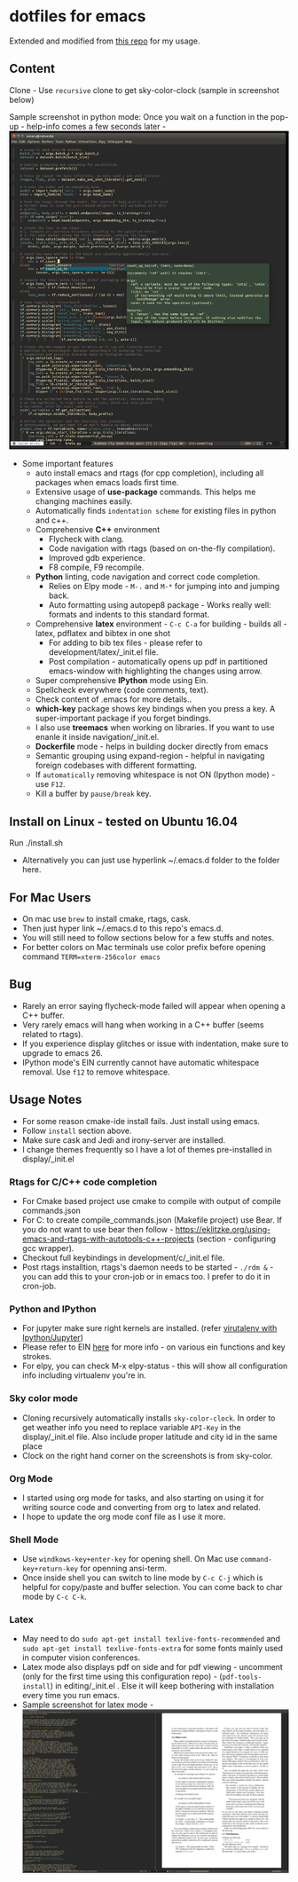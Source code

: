 # dotfiles for emacs
Extended and modified from [this repo](https://github.com/jardon-u/dotfiles.git) for my usage.
## Content

Clone - Use `recursive` clone to get sky-color-clock (sample in screenshot below)

Sample screenshot in python mode: Once you wait on a function in the pop-up - help-info comes a few seconds later - ![Alt text](./screenshot.png?raw=true "Python")


* Some important features
  * auto install emacs and rtags (for cpp completion), including all packages when emacs loads first time.
  * Extensive usage of **use-package** commands. This helps me changing machines easily.
  * Automatically finds `indentation scheme` for existing files in python and c++.
  * Comprehensive **C++** environment
    * Flycheck with clang.
    * Code navigation with rtags (based on on-the-fly compilation).
    * Improved gdb experience.
    * F8 compile, F9 recompile.
  * **Python** linting, code navigation and correct code completion.
    * Relies on Elpy mode - `M-.` and `M-*` for jumping into and jumping back.
    * Auto formatting using autopep8 package - Works really well: formats and indents to this standard format.
  * Comprehensive **latex** environment - `C-c C-a` for building - builds all - latex, pdflatex and bibtex in one shot
    * For adding to bib tex files - please refer to development/latex/_init.el file.
    * Post compilation - automatically opens up pdf in partitioned emacs-window with highlighting the changes using arrow.
  * Super comprehensive **IPython** mode using Ein.
  * Spellcheck everywhere (code comments, text).
  * Check content of .emacs for more details..
  * **which-key** package shows key bindings when you press a key. A super-important package if you forget bindings.
  * I also use **treemacs** when working on libraries. If you want to use enanle it inside navigation/_init.el.
  * **Dockerfile** mode - helps in building docker directly from emacs
  * Semantic grouping using expand-region - helpful in navigating foreign codebases with different formatting.
  * If `automatically` removing whitespace is not ON (Ipython mode) - use `F12`.
  * Kill a buffer by `pause/break` key.

## Install on Linux - tested on Ubuntu 16.04
   Run
   ./install.sh
   * Alternatively you can just use hyperlink ~/.emacs.d folder to the folder here.

## For Mac Users
  * On mac use `brew` to install cmake, rtags, cask.
  * Then just hyper link ~/.emacs.d to this repo's emacs.d.
  * You will still need to follow sections below for a few stuffs and notes.
  * For better colors on Mac terminals use color prefix before opening command `TERM=xterm-256color emacs`

## Bug
   * Rarely an error saying flycheck-mode failed will appear when opening a C++ buffer.
   * Very rarely emacs will hang when working in a C++ buffer (seems related to rtags).
   * If you experience display glitches or issue with indentation, make sure to upgrade to emacs 26.
   * IPython mode's EIN currently cannot have automatic whitespace removal. Use `f12` to remove whitespace.


## Usage Notes
   * For some reason cmake-ide install fails. Just install using emacs.
   * Follow `install` section above.
   * Make sure cask and Jedi and irony-server are installed.
   * I change themes frequently so I have a lot of themes pre-installed in display/_init.el

### Rtags for C/C++ code completion
   * For Cmake based project use cmake to compile with output of compile commands.json
   * For C: to create compile_commands.json (Makefile project) use Bear. If you do not want to use bear then follow - https://eklitzke.org/using-emacs-and-rtags-with-autotools-c++-projects (section - configuring gcc wrapper).
   * Checkout full keybindings in development/c/_init.el file.
   * Post rtags installtion, rtags's daemon needs to be started - `./rdm &` - you can add this to your cron-job or in emacs too. I prefer to do it in cron-job.

### Python and IPython
   * For jupyter make sure right kernels are installed. (refer [virutalenv with Ipython/Jupyter](https://anbasile.github.io/programming/2017/06/25/jupyter-venv/))
   * Please refer to EIN [here](https://github.com/millejoh/emacs-ipython-notebook) for more info - on various ein functions and key strokes.
   * For elpy, you can check M-x elpy-status - this will show all configuration info including virtualenv you're in.

### Sky color mode
  * Cloning recursively automatically installs `sky-color-clock`. In order to get weather info you need to replace
    variable `API-Key` in the display/_init.el file. Also include proper latitude and city id in the same place
  * Clock on the right hand corner on the screenshots is from sky-color.

### Org Mode
  * I started using org mode for tasks, and also starting on using it for writing source code and converting from org to latex and related.
  * I hope to update the org mode conf file as I use it more. 
  
### Shell Mode
  * Use `windkows-key+enter-key` for opening shell. On Mac use `command-key+return-key` for openning ansi-term.
  * Once inside shell you can switch to line mode by `C-c C-j` which is helpful for copy/paste and buffer selection. You can come back to char mode by `C-c C-k`.

### Latex
  * May need to do `sudo apt-get install texlive-fonts-recommended` and `sudo apt-get install texlive-fonts-extra` for some fonts mainly used in computer vision conferences.
  * Latex mode also displays pdf on side and for pdf viewing - uncomment (only for the first time using this configuration repo) -
  (`pdf-tools-install`) in  editing/_init.el . Else it will keep bothering with installation every time you run emacs.
  * Sample screenshot for latex mode -  ![Alt text](./latex.png?raw=true "Latex mode")


